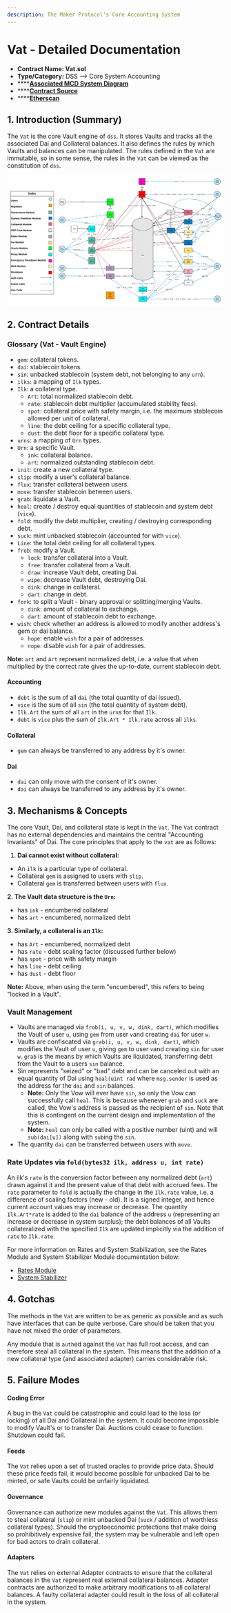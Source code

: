 ```yaml
---
description: The Maker Protocol's Core Accounting System
---
```


# Vat - Detailed Documentation

* **Contract Name: Vat.sol**
* **Type/Category:** DSS —> Core System Accounting
* ****[**Associated MCD System Diagram**](https://github.com/makerdao/dss/wiki)
* ****[**Contract Source**](https://github.com/makerdao/dss/blob/master/src/vat.sol)
* ****[**Etherscan**](https://etherscan.io/address/0x35d1b3f3d7966a1dfe207aa4514c12a259a0492b)

## 1. Introduction (Summary)

The `Vat` is the core Vault engine of `dss`. It stores Vaults and tracks all the associated Dai and Collateral balances. It also defines the rules by which Vaults and balances can be manipulated. The rules defined in the `Vat` are immutable, so in some sense, the rules in the `Vat` can be viewed as the constitution of `dss`.

![](<../../.gitbook/assets/MCD System 2.0.png>)

## 2. Contract Details

### **Glossary (Vat -** Vault **Engine)**

* `gem`: collateral tokens.
* `dai`: stablecoin tokens.
* `sin`: unbacked stablecoin (system debt, not belonging to any `urn`).
* `ilks`: a mapping of `Ilk` types.
* `Ilk`: a collateral type.
  * `Art`: total normalized stablecoin debt.
  * `rate`: stablecoin debt multiplier (accumulated stability fees).
  * `spot`: collateral price with safety margin, i.e. the maximum stablecoin allowed per unit of collateral.
  * `line`: the debt ceiling for a specific collateral type.
  * `dust`: the debt floor for a specific collateral type.
* `urns`: a mapping of `Urn` types.
* `Urn`: a specific Vault.
  * `ink`: collateral balance.
  * `art`: normalized outstanding stablecoin debt.
* `init`: create a new collateral type.
* `slip`: modify a user's collateral balance.
* `flux`: transfer collateral between users.
* `move`: transfer stablecoin between users.
* `grab`: liquidate a Vault.
* `heal`: create / destroy equal quantities of stablecoin and system debt (`vice`).
* `fold`: modify the debt multiplier, creating / destroying corresponding debt.
* `suck`: mint unbacked stablecoin (accounted for with `vice`).
* `Line`: the total debt ceiling for all collateral types.
* `frob`: modify a Vault.
  * `lock`: transfer collateral into a Vault.
  * `free`: transfer collateral from a Vault.
  * `draw`: increase Vault debt, creating Dai.
  * `wipe`: decrease Vault debt, destroying Dai.
  * `dink`: change in collateral.
  * `dart`: change in debt.
* `fork`: to split a Vault - binary approval or splitting/merging Vaults.
  * `dink`: amount of collateral to exchange.
  * `dart`: amount of stablecoin debt to exchange.
* `wish`: check whether an address is allowed to modify another address's gem or dai balance.
  * `hope`: enable `wish` for a pair of addresses.
  * `nope`: disable `wish` for a pair of addresses.

**Note:** `art` and `Art` represent normalized debt, i.e. a value that when multiplied by the correct rate gives the up-to-date, current stablecoin debt.

#### **Accounting**

* `debt` is the sum of all `dai` (the total quantity of dai issued).
* `vice` is the sum of all `sin` (the total quantity of system debt).
* `Ilk.Art` the sum of all `art` in the `urn`s for that `Ilk`.
* `debt` is `vice` plus the sum of `Ilk.Art * Ilk.rate` across all `ilks`.

#### **Collateral**

* `gem` can always be transferred to any address by it's owner.

#### **Dai**

* `dai` can only move with the consent of it's owner.
* `dai` can always be transferred to any address by it's owner.

## 3. Mechanisms & Concepts

The core Vault, Dai, and collateral state is kept in the `Vat`. The `Vat` contract has no external dependencies and maintains the central "Accounting Invariants" of Dai. The core principles that apply to the `vat` are as follows:

1. **Dai cannot exist without collateral:**

* An `ilk` is a particular type of collateral.
* Collateral `gem` is assigned to users with `slip`.
* Collateral `gem` is transferred between users with `flux`.

**2. The Vault data structure is the `Urn`:**

* has `ink` - encumbered collateral
* has `art` - encumbered, normalized debt

**3. Similarly, a collateral is an `Ilk`:**

* has `Art` - encumbered, normalized debt
* has `rate` - debt scaling factor (discussed further below)
* has `spot` - price with safety margin
* has `line` - debt ceiling
* has `dust` - debt floor

**Note:** Above, when using the term "encumbered", this refers to being "locked in a Vault".

### Vault Management

* Vaults are managed via `frob(i, u, v, w, dink, dart)`, which modifies the Vault of user `u`, using `gem` from user `v`and creating `dai` for user `w`.
* Vaults are confiscated via `grab(i, u, v, w, dink, dart)`, which modifies the Vault of user `u`, giving `gem` to user `v`and creating `sin` for user `w`. `grab` is the means by which Vaults are liquidated, transferring debt from the Vault to a users `sin` balance.
* Sin represents "seized" or "bad" debt and can be canceled out with an equal quantity of Dai using `heal(uint rad` where `msg.sender` is used as the address for the `dai` and `sin` balances.
  * **Note:** Only the Vow will ever have `sin`, so only the Vow can successfully call `heal`. This is because whenever `grab` and `suck` are called, the Vow's address is passed as the recipient of `sin`. Note that this is contingent on the current design and implementation of the system.
  * **Note:**  `heal` can only be called with a positive number (uint) and will `sub(dai[u])` along with `sub`ing the `sin`.
* The quantity `dai` can be transferred between users with `move`.

### **Rate Updates via `fold(bytes32 ilk, address u, int rate)`**

An ilk's `rate` is the conversion factor between any normalized debt (`art`) drawn against it and the present value of that debt with accrued fees. The `rate` parameter to `fold` is actually the change in the `Ilk.rate` value, i.e. a difference of scaling factors (new - old). It is a signed integer, and hence current account values may increase or decrease. The quantity `Ilk.Art*rate` is added to the `dai` balance of the address `u` (representing an increase or decrease in system surplus); the debt balances of all Vaults collateralized with the specified `Ilk` are updated implicitly via the addition of `rate` to `Ilk.rate`.

For more information on Rates and System Stabilization, see the Rates Module and System Stabilizer Module documentation below:

* [Rates Module](https://docs.makerdao.com/smart-contract-modules/rates-module)
* [System Stabilizer ](https://docs.makerdao.com/smart-contract-modules/system-stabilizer-module)

## 4. Gotchas

The methods in the `Vat` are written to be as generic as possible and as such have interfaces that can be quite verbose. Care should be taken that you have not mixed the order of parameters.

Any module that is `auth`ed against the `Vat` has full root access, and can therefore steal all collateral in the system. This means that the addition of a new collateral type (and associated adapter) carries considerable risk.

## 5. Failure Modes

#### Coding Error

A bug in the `Vat` could be catastrophic and could lead to the loss (or locking) of all Dai and Collateral in the system. It could become impossible to modify Vault's or to transfer Dai. Auctions could cease to function. Shutdown could fail.

#### Feeds

The `Vat` relies upon a set of trusted oracles to provide price data. Should these price feeds fail, it would become possible for unbacked Dai to be minted, or safe Vaults could be unfairly liquidated.

#### Governance

Governance can authorize new modules against the `Vat`. This allows them to steal collateral (`slip`) or mint unbacked Dai (`suck` / addition of worthless collateral types). Should the cryptoeconomic protections that make doing so prohibitively expensive fail, the system may be vulnerable and left open for bad actors to drain collateral.

#### Adapters

The `Vat` relies on external Adapter contracts to ensure that the collateral balances in the `Vat` represent real external collateral balances. Adapter contracts are authorized to make arbitrary modifications to all collateral balances. A faulty collateral adapter could result in the loss of all collateral in the system.
